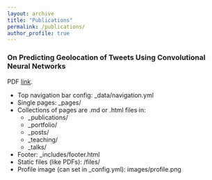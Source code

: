 ```yaml
---
layout: archive
title: "Publications"
permalink: /publications/
author_profile: true
---
```



### On Predicting Geolocation of Tweets Using Convolutional Neural Networks

PDF [link](http://github.com "Github").
* Top navigation bar config: _data/navigation.yml
* Single pages: _pages/
* Collections of pages are .md or .html files in:
  * _publications/
  * _portfolio/
  * _posts/
  * _teaching/
  * _talks/
* Footer: _includes/footer.html
* Static files (like PDFs): /files/
* Profile image (can set in _config.yml): images/profile.png
